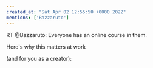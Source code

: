 ```yaml
---
created_at: "Sat Apr 02 12:55:50 +0000 2022"
mentions: ['Bazzaruto']
---
```


RT @Bazzaruto: Everyone has an online course in them.

Here's why this matters at work 

(and for you as a creator):
